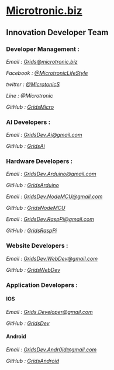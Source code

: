 # [Microtronic.biz](http://microtronic.biz/)
## Innovation Developer Team

### Developer Management :

*Email : Grids@microtronic.biz*

*Facebook : [@MicrotronicLifeStyle](https://www.facebook.com/MicrotronicLifeStyle)*

*twitter : [@MicrotonicS](https://mobile.twitter.com/MicrotonicS)*

*Line : @Microtronic*

*GitHub : [GridsMicro](https://github.com/GridsMicro)*

### AI Developers :

*Email : GridsDev.Ai@gmail.com*

*GitHub : [GridsAi](https://github.com/GridsAi)*

### Hardware Developers : 

*Email : GridsDev.Arduino@gmail.com*

*GitHub : [GridsArduino](https://github.com/GridsArduino)*

*Email : GridsDev.NodeMCU@gmail.com*

*GitHub : [GridsNodeMCU](https://github.com/GridsNodeMCU)*

*Email : GridsDev.RaspPi@gmail.com*

*GitHub : [GridsRaspPi](https://github.com/GridsRaspPi)*

### Website Developers :

*Email : GridsDev.WebDev@gmail.com*

*GitHub : [GridsWebDev](https://github.com/GridsWebDev)*

### Application Developers : 

#### IOS

*Email : Grids.Developer@gmail.com*

*GitHub : [GridsDev](https://github.com/GridsDev)*

#### Android

*Email : GridsDev.Andr0id@gmail.com*

*GitHub : [GridsAndroid](https://github.com/GridsAndroid)*
